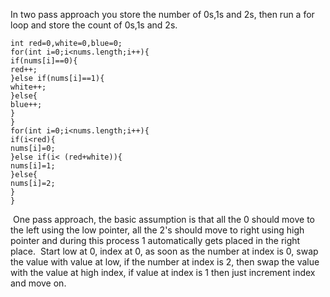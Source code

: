 In two pass approach you store the number of 0s,1s and 2s, then run a for loop and store the count of 0s,1s and 2s.
```
int red=0,white=0,blue=0;
for(int i=0;i<nums.length;i++){
if(nums[i]==0){
red++;
}else if(nums[i]==1){
white++;
}else{
blue++;
}
}
for(int i=0;i<nums.length;i++){
if(i<red){
nums[i]=0;
}else if(i< (red+white)){
nums[i]=1;
}else{
nums[i]=2;
}
}
```
​
One pass approach, the basic assumption is that all the 0 should move to the left using the low pointer, all the 2's should move to right using high pointer and during this process 1 automatically gets placed in the right place.
​
Start low at 0, index at 0, as soon as the number at index is 0, swap the value with value at low, if the number at index is 2, then swap the value with the value at high index, if value at index is 1 then just increment index and move on.
​
```
```
​
